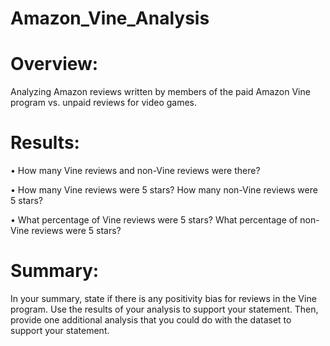 # Amazon_Vine_Analysis

# Overview: 

Analyzing Amazon reviews written by members of the paid Amazon Vine program vs. unpaid reviews for video games.

# Results: 

•	How many Vine reviews and non-Vine reviews were there?



•	How many Vine reviews were 5 stars? How many non-Vine reviews were 5 stars?



•	What percentage of Vine reviews were 5 stars? What percentage of non-Vine reviews were 5 stars?


# Summary: 

In your summary, state if there is any positivity bias for reviews in the Vine program. Use the results of your analysis to support your statement. Then, provide one additional analysis that you could do with the dataset to support your statement.

